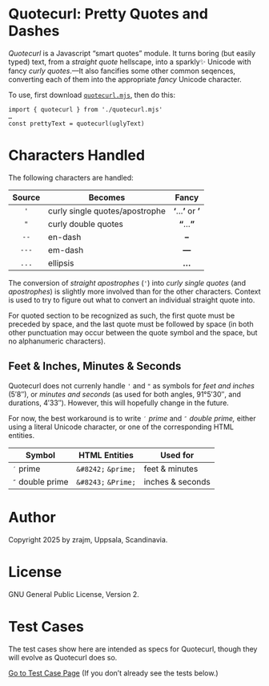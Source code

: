 # Quotecurl: Pretty Quotes and Dashes

*Quotecurl* is a Javascript “smart quotes” module. It turns boring (but easily
typed) text, from a *straight quote* hellscape, into a sparkly✨ Unicode with
fancy *curly quotes*.—It also fancifies some other common seqences, converting
each of them into the appropriate *fancy* Unicode character.

<toc heading=Contents class=toc>

To use, first download [`quotecurl.mjs`][source], then do this:

```
import { quotecurl } from './quotecurl.mjs'
…
const prettyText = quotecurl(uglyText)
```


Characters Handled
==================
The following characters are handled:

| Source | Becomes                        | Fancy                |
|:------:|--------------------------------|:--------------------:|
| `'`    | curly single quotes/apostrophe | **‘**…**’** or **’** |
| `"`    | curly double quotes            | **“**…**”**          |
| `--`   | en-dash                        | **–**                |
| `---`  | em-dash                        | **—**                |
| `...`  | ellipsis                       | **…**                |

The conversion of *straight apostrophes* (`'`) into *curly single quotes* (and
*apostrophes*) is slightly more involved than for the other characters. Context
is used to try to figure out what to convert an individual straight quote into.

For quoted section to be recognized as such, the first quote must be preceded
by space, and the last quote must be followed by space (in both other
punctuation may occur between the quote symbol and the space, but no
alphanumeric characters).


Feet & Inches, Minutes & Seconds
--------------------------------
Quotecurl does not currenly handle `'` and `"` as symbols for *feet and inches*
(5′8″), or *minutes and seconds* (as used for both angles, 91°5′30″, and
durations, 4′33″). However, this will hopefully change in the future.

For now, the best workaround is to write `′` *prime* and `″` *double prime,*
either using a literal Unicode character, or one of the corresponding HTML
entities.

| Symbol           | HTML Entities       | Used for         |
|------------------|---------------------|------------------|
| `′` prime        | `&#8242;` `&prime;` | feet & minutes   |
| `″` double prime | `&#8243;` `&Prime;` | inches & seconds |


Author
======
Copyright 2025 by zrajm, Uppsala, Scandinavia.


License
=======
GNU General Public License, Version 2.


Test Cases
==========
The test cases show here are intended as specs for Quotecurl, though they will
evolve as Quotecurl does so.

[Go to Test Case Page][Test Cases] (If you don’t already see the tests below.)

[Test Cases]: https://zrajm.org/quotecurl/#test-cases
[source]: https://zrajm.org/quotecurl/quotecurl.mjs

<!--[eof]-->
